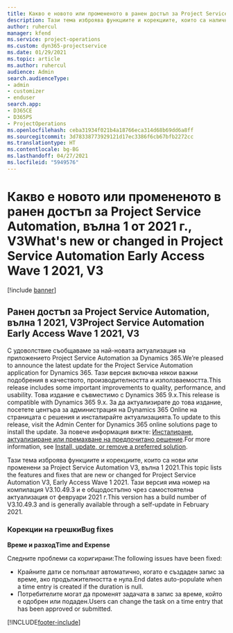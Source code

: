 ```yaml
---
title: Какво е новото или промененото в ранен достъп за Project Service Automation, вълна 1 от 2021 г., V3
description: Тази тема изброява функциите и корекциите, които са налични в ранен достъп за Project Service Automation, вълна 1 2021, V3.
author: ruhercul
manager: kfend
ms.service: project-operations
ms.custom: dyn365-projectservice
ms.date: 01/29/2021
ms.topic: article
ms.author: ruhercul
audience: Admin
search.audienceType:
- admin
- customizer
- enduser
search.app:
- D365CE
- D365PS
- ProjectOperations
ms.openlocfilehash: ceba31934f021b4a18766eca314d68b69dd6a8ff
ms.sourcegitcommit: 3d78338773929121d17ec3386f6cb67bfb2272cc
ms.translationtype: HT
ms.contentlocale: bg-BG
ms.lasthandoff: 04/27/2021
ms.locfileid: "5949576"
---
```

# <a name="whats-new-or-changed-in-project-service-automation-early-access-wave-1-2021-v3"></a><span data-ttu-id="83783-103">Какво е новото или промененото в ранен достъп за Project Service Automation, вълна 1 от 2021 г., V3</span><span class="sxs-lookup"><span data-stu-id="83783-103">What's new or changed in Project Service Automation Early Access Wave 1 2021, V3</span></span>

[!include [banner](../includes/psa-now-project-operations.md)]

## <a name="project-service-automation-early-access-wave-1-2021-v3"></a><span data-ttu-id="83783-104">Ранен достъп за Project Service Automation, вълна 1 2021, V3</span><span class="sxs-lookup"><span data-stu-id="83783-104">Project Service Automation Early Access Wave 1 2021, V3</span></span>

<span data-ttu-id="83783-105">С удоволствие съобщаваме за най-новата актуализация на приложението Project Service Automation за Dynamics 365.</span><span class="sxs-lookup"><span data-stu-id="83783-105">We’re pleased to announce the latest update for the Project Service Automation application for Dynamics 365.</span></span> <span data-ttu-id="83783-106">Тази версия включва някои важни подобрения в качеството, производителността и използваемостта.</span><span class="sxs-lookup"><span data-stu-id="83783-106">This release includes some important improvements to quality, performance, and usability.</span></span> <span data-ttu-id="83783-107">Това издание е съвместимо с Dynamics 365 9.x.</span><span class="sxs-lookup"><span data-stu-id="83783-107">This release is compatible with Dynamics 365 9.x.</span></span> <span data-ttu-id="83783-108">За да актуализирате до това издание, посетете центъра за администрация на Dynamics 365 Online на страницата с решения и инсталирайте актуализацията.</span><span class="sxs-lookup"><span data-stu-id="83783-108">To update to this release, visit the Admin Center for Dynamics 365 online solutions page to install the update.</span></span> <span data-ttu-id="83783-109">За повече информация вижте: [Инсталиране, актуализиране или премахване на предпочитано решение](/power-platform/admin/install-remove-preferred-solution).</span><span class="sxs-lookup"><span data-stu-id="83783-109">For more information, see [Install, update, or remove a preferred solution](/power-platform/admin/install-remove-preferred-solution).</span></span>

<span data-ttu-id="83783-110">Тази тема изброява функциите и корекциите, които са нови или променени за Project Service Automation V3, вълна 1 2021.</span><span class="sxs-lookup"><span data-stu-id="83783-110">This topic lists the features and fixes that are new or changed for Project Service Automation V3, Early Access Wave 1 2021.</span></span> <span data-ttu-id="83783-111">Тази версия има номер на компилация V3.10.49.3 и е общодостъпно чрез самостоятелна актуализация от февруари 2021 г.</span><span class="sxs-lookup"><span data-stu-id="83783-111">This version has a build number of V3.10.49.3 and is generally available through a self-update in February 2021.</span></span>


### <a name="bug-fixes"></a><span data-ttu-id="83783-112">Корекции на грешки</span><span class="sxs-lookup"><span data-stu-id="83783-112">Bug fixes</span></span>

<span data-ttu-id="83783-113">**Време и разход**</span><span class="sxs-lookup"><span data-stu-id="83783-113">**Time and Expense**</span></span>

<span data-ttu-id="83783-114">Следните проблеми са коригирани:</span><span class="sxs-lookup"><span data-stu-id="83783-114">The following issues have been fixed:</span></span>

- <span data-ttu-id="83783-115">Крайните дати се попълват автоматично, когато е създаден запис за време, ако продължителността е нула.</span><span class="sxs-lookup"><span data-stu-id="83783-115">End dates auto-populate when a time entry is created if the duration is null.</span></span>
- <span data-ttu-id="83783-116">Потребителите могат да променят задачата в запис за време, който е одобрен или подаден.</span><span class="sxs-lookup"><span data-stu-id="83783-116">Users can change the task on a time entry that has been approved or submitted.</span></span>


[!INCLUDE[footer-include](../includes/footer-banner.md)]